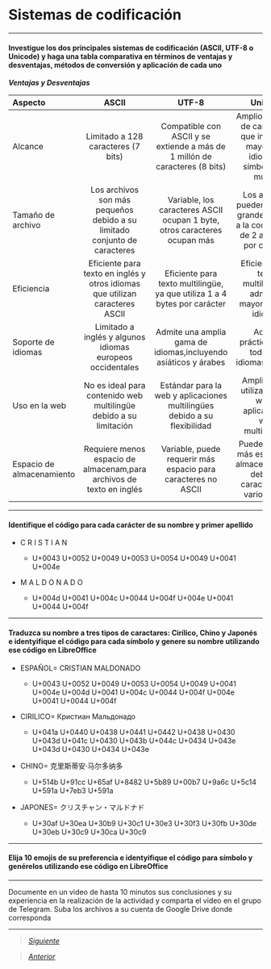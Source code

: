 # Sistemas de codificación

----

#### Investigue los dos principales sistemas de codificación (ASCII, UTF-8 o Unicode) y haga una tabla comparativa en términos de ventajas y desventajas, métodos de conversión y aplicación de cada uno

***Ventajas y Desventajas***

| Aspecto | ASCII | UTF-8 | Unicode |
| :------------ |:---------------:| :---------------:| :-----:|
| Alcance        | Limitado a 128 caracteres (7 bits) | Compatible con ASCII y se extiende a más de 1 millón de caracteres (8 bits) | Amplio conjunto de caracteres que incluye la mayoría de idiomas y símbolos del mundo |
| Tamaño de archivo | Los archivos son más pequeños debido a su limitado conjunto de caracteres | Variable, los caracteres ASCII ocupan 1 byte, otros caracteres ocupan más | Los archivos pueden ser más grandes debido a la codificación de 2 a 4 bytes por carácter |
| Eficiencia  | Eficiente para texto en inglés y otros idiomas que utilizan caracteres ASCII | Eficiente para texto multilingüe, ya que utiliza 1 a 4 bytes por carácter | Eficiente para texto multilingüe y admite la mayoría de los idiomas |
| Soporte de idiomas  | Limitado a inglés y algunos idiomas europeos occidentales | Admite una amplia gama de idiomas,incluyendo asiáticos y árabes | Admite prácticamente todos los idiomas escritos |
| Uso en la web  | No es ideal para contenido web multilingüe debido a su limitación | Estándar para la web y aplicaciones multilingües debido a su flexibilidad | Ampliamente utilizado en la web y aplicaciones web multilingües |
| Espacio de almacenamiento  | Requiere menos espacio de almacenam,para archivos de texto en inglés | Variable, puede requerir más espacio para caracteres no ASCII | Puede requerir más espacio de almacenamiento debido a caracteres de varios bytes |


----

#### Identifique el código para cada carácter de su nombre y primer apellido

+ C R I S T I A N

  + U+0043 U+0052 U+0049 U+0053 U+0054 U+0049 U+0041 U+004e 

+ M A L D O N A D O

  + U+004d U+0041 U+004c U+0044 U+004f U+004e U+0041 U+0044 U+004f

----

#### Traduzca su nombre a tres tipos de caractares: Cirílico, Chino y Japonés e identyifique el código para cada símbolo y genere su nombre utilizando ese código en LibreOffice

+ ESPAÑOL= CRISTIAN MALDONADO

  + U+0043 U+0052 U+0049 U+0053 U+0054 U+0049 U+0041 U+004e U+004d U+0041 U+004c U+0044 U+004f U+004e U+0041 U+0044 U+004f

+ CIRILICO= Кристиан Мальдонадо

  + U+041a U+0440 U+0438 U+0441 U+0442 U+0438 U+0430 U+043d U+041c U+0430 U+043b U+044c U+0434 U+043e U+043d U+0430 U+0434 U+043e

+ CHINO= 克里斯蒂安·马尔多纳多 

  + U+514b U+91cc U+65af U+8482 U+5b89 U+00b7 U+9a6c U+5c14 U+591a U+7eb3 U+591a 

+ JAPONES= クリスチャン・マルドナド

  + U+30af U+30ea U+30b9 U+30c1 U+30e3 U+30f3 U+30fb U+30de U+30eb U+30c9 U+30ca U+30c9

----

#### Elija 10 emojis de su preferencia e identyifique el código para símbolo y genérelos utilizando ese código en LibreOffice

----

Documente en un video de hasta 10 minutos sus conclusiones y su experiencia en la realización de la actividad y comparta el video en el grupo de Telegram. Suba los archivos a su cuenta de Google Drive donde corresponda

----

> [*Siguiente*](Practica7.md)

> [*Anterior*](Practica5.md)
